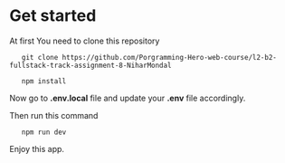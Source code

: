 # Get started

At first You need to clone this repository

```
   git clone https://github.com/Porgramming-Hero-web-course/l2-b2-fullstack-track-assignment-8-NiharMondal

   npm install
```

Now go to **.env.local** file and update your **.env** file accordingly.

Then run this command

```
   npm run dev
```


Enjoy this app.